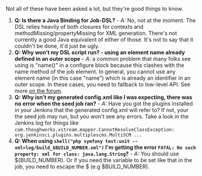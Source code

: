 Not all of these have been asked a lot, but they're good things to know.

1. **Q: Is there a Java Binding for Job-DSL?** - _A:_ No, not at the moment. The DSL relies heavily of both closures for contexts  and methodMissing/propertyMissing for XML generation. There's not currently a good Java equivalent of either of those. It's not to say that it couldn't be done, it'd just be ugly.
1. **Q: Why won't my DSL script run? - using an element name already defined in an outer scope** - _A:_ a common problem that many folks see using is "name()" in a configure block because this clashes with the name method of the job element. In general, you cannot use any element name (in this case "name") which is already an identifier in an outer scope. In these cases, you need to fallback to low-level API. See more [on the forum](https://groups.google.com/forum/#!msg/job-dsl-plugin/ljdB2BMEEz8/AUIXcbreknIJ). 
1. **Q: Why isn't my generated config.xml like I was expecting, there was no error when the seed job ran?** - _A:_ Have you got the plugins installed in your Jenkins that the generated config.xml will refer to? If not, your the seed job may run, but you won't see any errors.  Take a look in the Jenkins log for things like `com.thoughworks.xstream.mapper.CannotResolveClassException: org.jenkinsci.plugins.multiplescms.MultiSCM ...`
1. **Q: When using `shell("php symfony test:unit --xml=log/build_$BUILD_NUMBER.xml")` I'm getting the error `FATAL: No such property: xml for class: java.lang.String`?** - _A:_ You should use ${BUILD_NUMBER}. Or if you need the variable to be set like that in the job, you need to escape the $ (e.g \$BUILD_NUMBER).
